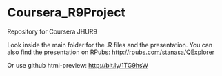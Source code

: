 # Coursera_R9Project
Repository for Coursera JHUR9
  
Look inside the main folder for the .R files and the presentation. You can also find the presentation on RPubs:
http://rpubs.com/stanasa/QExplorer

Or use github html-preview:
http://bit.ly/1TG9hsW
